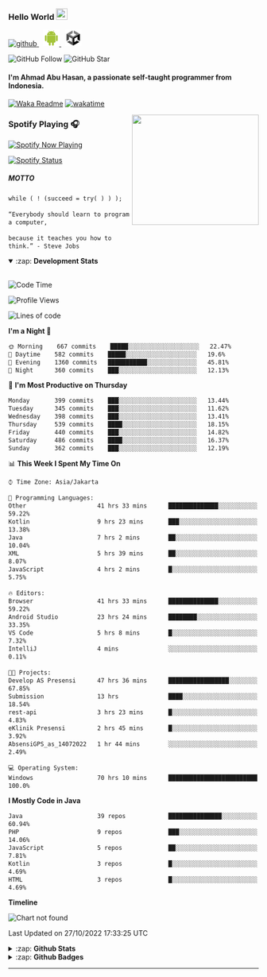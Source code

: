 ### Hello World <img src="https://github.com/eby8zevin/eby8zevin/blob/main/assets/Hi.gif"  width="23" height="23">

<p align="left">
  <a href="https://github.com/eby8zevin" target="_blank">
    <img src="https://github.com/eby8zevin/eby8zevin/blob/main/assets/GitHub.png" alt="github" width="33" height="33"/>
  </a>
  &nbsp;
  <a href="https://github.com/eby8zevin/QRBarcode" target="_blank">
    <img src="https://raw.githubusercontent.com/devicons/devicon/master/icons/android/android-plain.svg" alt="android" width="33" height="33"/>
  </a>
  &nbsp;
  <a href="https://github.com/eby8zevin/unity-ARMarker" target="_blank">
    <img src="https://raw.githubusercontent.com/devicons/devicon/master/icons/unity/unity-original.svg" alt="unity" width="33" height="33"/>
  </a>
</p>

![GitHub Follow](https://img.shields.io/github/followers/eby8zevin.svg?style=social&label=Follow)
![GitHub Star](https://img.shields.io/github/stars/eby8zevin?affiliations=OWNER%2CCOLLABORATOR&style=social&label=Star)

#### I'm Ahmad Abu Hasan, a passionate self-taught programmer from Indonesia.

[![Waka Readme](https://github.com/eby8zevin/eby8zevin/actions/workflows/anmol098.yml/badge.svg)](https://github.com/eby8zevin/eby8zevin/actions/workflows/anmol098.yml)
[![wakatime](https://wakatime.com/badge/user/bbcd646f-1daf-4865-a20e-46d4c803e6f8.svg)](https://wakatime.com/@bbcd646f-1daf-4865-a20e-46d4c803e6f8)

<img src="https://github.com/eby8zevin/eby8zevin/blob/main/assets/Octocat.png" width="255" height="222" align='right'>

### Spotify Playing 🎧

[<img src="https://spotify-now-playing-ahmadabuhasan.vercel.app/api/spotify-playing" alt="Spotify Now Playing" width="350" />](https://open.spotify.com/user/gr3y7pr12w9ol2dy2ccdb10e7)

[<img src="https://readme-spotify-status-ahmadabuhasan.vercel.app/api/run-spotify-status" alt="Spotify Status" width="350" />](https://open.spotify.com/user/gr3y7pr12w9ol2dy2ccdb10e7)

##### MOTTO

```
while ( ! (succeed = try( ) ) );

“Everybody should learn to program a computer,

because it teaches you how to think.” - Steve Jobs
```

<details open>
  <summary> :zap: <b>Development Stats</b> </summary>
<br/>

<!--START_SECTION:waka-->
![Code Time](http://img.shields.io/badge/Code%20Time-1%2C788%20hrs%206%20mins-blue)

![Profile Views](http://img.shields.io/badge/Profile%20Views-4-blue)

![Lines of code](https://img.shields.io/badge/From%20Hello%20World%20I%27ve%20Written-242%20Thousand%20lines%20of%20code-blue)

**I'm a Night 🦉** 

```text
🌞 Morning    667 commits    █████░░░░░░░░░░░░░░░░░░░░   22.47% 
🌆 Daytime    582 commits    █████░░░░░░░░░░░░░░░░░░░░   19.6% 
🌃 Evening    1360 commits   ███████████░░░░░░░░░░░░░░   45.81% 
🌙 Night      360 commits    ███░░░░░░░░░░░░░░░░░░░░░░   12.13%

```
📅 **I'm Most Productive on Thursday** 

```text
Monday       399 commits    ███░░░░░░░░░░░░░░░░░░░░░░   13.44% 
Tuesday      345 commits    ███░░░░░░░░░░░░░░░░░░░░░░   11.62% 
Wednesday    398 commits    ███░░░░░░░░░░░░░░░░░░░░░░   13.41% 
Thursday     539 commits    ████░░░░░░░░░░░░░░░░░░░░░   18.15% 
Friday       440 commits    ███░░░░░░░░░░░░░░░░░░░░░░   14.82% 
Saturday     486 commits    ████░░░░░░░░░░░░░░░░░░░░░   16.37% 
Sunday       362 commits    ███░░░░░░░░░░░░░░░░░░░░░░   12.19%

```


📊 **This Week I Spent My Time On** 

```text
⌚︎ Time Zone: Asia/Jakarta

💬 Programming Languages: 
Other                    41 hrs 33 mins      ██████████████░░░░░░░░░░░   59.22% 
Kotlin                   9 hrs 23 mins       ███░░░░░░░░░░░░░░░░░░░░░░   13.38% 
Java                     7 hrs 2 mins        ██░░░░░░░░░░░░░░░░░░░░░░░   10.04% 
XML                      5 hrs 39 mins       ██░░░░░░░░░░░░░░░░░░░░░░░   8.07% 
JavaScript               4 hrs 2 mins        █░░░░░░░░░░░░░░░░░░░░░░░░   5.75%

🔥 Editors: 
Browser                  41 hrs 33 mins      ██████████████░░░░░░░░░░░   59.22% 
Android Studio           23 hrs 24 mins      ████████░░░░░░░░░░░░░░░░░   33.35% 
VS Code                  5 hrs 8 mins        █░░░░░░░░░░░░░░░░░░░░░░░░   7.32% 
IntelliJ                 4 mins              ░░░░░░░░░░░░░░░░░░░░░░░░░   0.11%

🐱‍💻 Projects: 
Develop AS Presensi      47 hrs 36 mins      █████████████████░░░░░░░░   67.85% 
Submission               13 hrs              ████░░░░░░░░░░░░░░░░░░░░░   18.54% 
rest-api                 3 hrs 23 mins       █░░░░░░░░░░░░░░░░░░░░░░░░   4.83% 
eKlinik Presensi         2 hrs 45 mins       █░░░░░░░░░░░░░░░░░░░░░░░░   3.92% 
AbsensiGPS_as_14072022   1 hr 44 mins        ░░░░░░░░░░░░░░░░░░░░░░░░░   2.49%

💻 Operating System: 
Windows                  70 hrs 10 mins      █████████████████████████   100.0%

```

**I Mostly Code in Java** 

```text
Java                     39 repos            ███████████████░░░░░░░░░░   60.94% 
PHP                      9 repos             ███░░░░░░░░░░░░░░░░░░░░░░   14.06% 
JavaScript               5 repos             ██░░░░░░░░░░░░░░░░░░░░░░░   7.81% 
Kotlin                   3 repos             █░░░░░░░░░░░░░░░░░░░░░░░░   4.69% 
HTML                     3 repos             █░░░░░░░░░░░░░░░░░░░░░░░░   4.69%

```


**Timeline**

![Chart not found](https://raw.githubusercontent.com/eby8zevin/eby8zevin/main/charts/bar_graph.png) 


 Last Updated on 27/10/2022 17:33:25 UTC
<!--END_SECTION:waka-->

</details>

<details>
  <summary> :zap: <b>Github Stats</b> </summary>
<p align="center">:heart:</p>
<p align="center"><a href="https://github.com/eby8zevin">
  <img src="https://github-readme-stats.vercel.app/api?username=eby8zevin&show_icons=true&theme=dark&line_height=20">
  <img src="https://github-readme-stats.vercel.app/api/top-langs/?username=eby8zevin&layout=compact&theme=dark">
</a></p>
<p align="center">
  <a href="https://github.com/eby8zevin">
    <img src="https://github-readme-streak-stats.herokuapp.com/?user=eby8zevin&theme=dark"/>
  </a>
</p>
</details>

<details>
  <summary> :zap: <b>Github Badges</b> </summary>
  <br>
  <a href='https://archiveprogram.github.com/'><img src='https://raw.githubusercontent.com/acervenky/animated-github-badges/master/assets/acbadge.gif' width='40' height='40'></a> 
  <a href='https://docs.github.com/en/developers'><img src='https://raw.githubusercontent.com/acervenky/animated-github-badges/master/assets/devbadge.gif' width='40' height='40'></a> 
  <a href='https://github.com/pricing'><img src='https://raw.githubusercontent.com/acervenky/animated-github-badges/master/assets/pro.gif' width='40' height='40'></a> 
  <a href='https://stars.github.com/'><img src='https://raw.githubusercontent.com/acervenky/animated-github-badges/master/assets/starbadge.gif' width='35' height='35'></a> 
  <a href='https://docs.github.com/en/github/supporting-the-open-source-community-with-github-sponsors'><img src='https://raw.githubusercontent.com/acervenky/animated-github-badges/master/assets/sponsorbadge.gif' width='35' height='35'></a>
</details>

---
